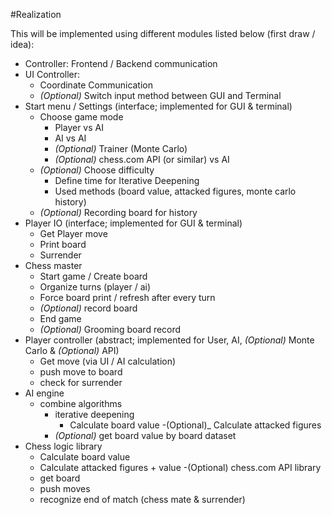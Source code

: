 ﻿#Realization

This will be implemented using different modules listed below (first draw / idea):

- Controller: Frontend / Backend communication
- UI Controller: 
	- Coordinate Communication
	- _(Optional)_ Switch input method between GUI and Terminal
- Start menu / Settings (interface; implemented for GUI & terminal)
	- Choose game mode
		- Player vs AI 
		- AI vs AI
		- _(Optional)_ Trainer (Monte Carlo)
		- _(Optional)_ chess.com API (or similar) vs AI
	- _(Optional)_ Choose difficulty
		- Define time for Iterative Deepening
		- Used methods (board value, attacked figures, monte carlo history)
	- _(Optional)_ Recording board for history 
- Player IO (interface; implemented for GUI & terminal)
	- Get Player move 
	- Print board 
	- Surrender
- Chess master
	- Start game / Create board 
	- Organize turns (player / ai)
	- Force board print / refresh after every turn 
	- _(Optional)_ record board 
	- End game
	- _(Optional)_ Grooming board record
- Player controller (abstract; implemented for User, AI, _(Optional)_ Monte Carlo & _(Optional)_ API)
	- Get move (via UI / AI calculation)
	- push move to board 
	- check for surrender 
- AI engine 
	- combine algorithms
		- iterative deepening
			- Calculate board value 
			-(Optional)_ Calculate attacked figures 
		- _(Optional)_ get board value by board dataset
- Chess logic library 
	- Calculate board value 
	- Calculate attacked figures + value 
-(Optional) chess.com API library
	- get board
	- push moves 
	- recognize end of match (chess mate & surrender) 